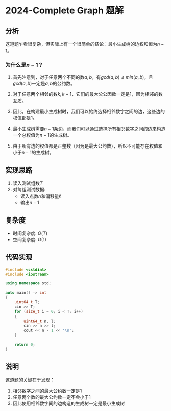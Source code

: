 # 2024-Complete Graph 题解

## 分析

这道题乍看很复杂，但实际上有一个很简单的结论：最小生成树的边权和恒为$n-1$。

### 为什么是$n-1$？

1. 首先注意到，对于任意两个不同的数$a,b$，有$gcd(a,b) \leq min(a,b)$，且$gcd(a,b)$一定是$a,b$的公约数。

2. 对于任意两个相邻的数$k,k+1$，它们的最大公公因数一定是1，因为相邻的数互质。

3. 因此，在构建最小生成树时，我们可以始终选择相邻数字之间的边，这些边的权值都是1。

4. 最小生成树需要$n-1$条边，而我们可以通过选择所有相邻数字之间的边来构造一个总权值为$n-1$的生成树。

5. 由于所有边的权值都是正整数（因为是最大公约数），所以不可能存在权值和小于$n-1$的生成树。

## 实现思路

1. 读入测试组数$T$
2. 对每组测试数据:
   - 读入点数$n$和偏移量$\ell$
   - 输出$n-1$

## 复杂度

- 时间复杂度: $O(T)$
- 空间复杂度: $O(1)$

## 代码实现

```cpp
#include <cstdint>
#include <iostream>

using namespace std;

auto main() -> int
{
    uint64_t T;
    cin >> T;
    for (size_t i = 0; i < T; i++)
    {
        uint64_t n, l;
        cin >> n >> l;
        cout << n - 1 << '\n';
    }

    return 0;
}
```

## 说明

这道题的关键在于发现：

1. 相邻数字之间的最大公约数一定是1
2. 任意两个数的最大公约数一定不会小于1
3. 因此使用相邻数字间的边构造的生成树一定是最小生成树
